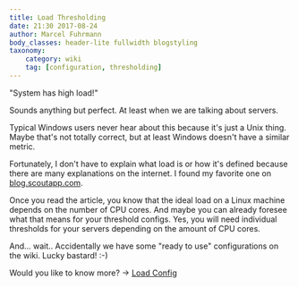 ```yaml
---
title: Load Thresholding
date: 21:30 2017-08-24
author: Marcel Fuhrmann
body_classes: header-lite fullwidth blogstyling
taxonomy:
    category: wiki
    tag: [configuration, thresholding]
---
```


"System has high load!"

Sounds anything but perfect.
At least when we are talking about servers.

Typical Windows users never hear about this because it's just a Unix thing.
Maybe that's not totally correct, but at least Windows doesn't have a similar metric.

Fortunately, I don't have to explain what load is or how it's defined because there are many explanations on the internet.
I found my favorite one on [blog.scoutapp.com](http://blog.scoutapp.com/articles/2009/07/31/understanding-load-averages).

Once you read the article, you know that the ideal load on a Linux machine depends on the number of CPU cores.
And maybe you can already foresee what that means for your threshold configs.
Yes, you will need individual thresholds for your servers depending on the amount of CPU cores.

And... wait.. Accidentally we have some "ready to use" configurations on the wiki.
Lucky bastard! :-)

Would you like to know more? -> [Load Config](https://wiki.opennms.org/wiki/Load-Configs)
